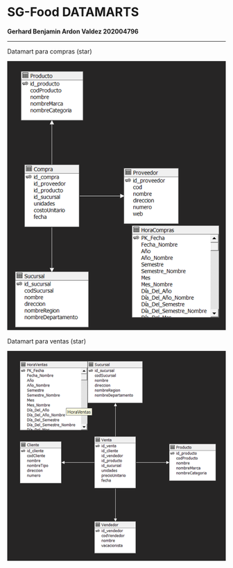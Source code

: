 # SG-Food DATAMARTS 

**Gerhard Benjamin Ardon Valdez 
202004796**

---
Datamart para compras (star)


![datamart compra](./assets/datamart%20compra.png)

Datamart para ventas (star)


![datamar venta](./assets/datamart%20venta.png)